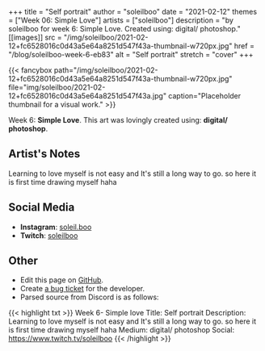 +++
title =       "Self portrait"
author =      "soleilboo"
date =        "2021-02-12"
themes =      ["Week 06: Simple Love"]
artists =     ["soleilboo"]
description = "by soleilboo for week 6: Simple Love. Created using: digital/ photoshop."
[[images]]
      src = "/img/soleilboo/2021-02-12+fc6528016c0d43a5e64a8251d547f43a-thumbnail-w720px.jpg"
      href = "/blog/soleilboo-week-6-eb83"
      alt = "Self portrait"
      stretch = "cover"
+++


{{< fancybox path="/img/soleilboo/2021-02-12+fc6528016c0d43a5e64a8251d547f43a-thumbnail-w720px.jpg" file="img/soleilboo/2021-02-12+fc6528016c0d43a5e64a8251d547f43a.jpg" caption="Placeholder thumbnail for a visual work." >}}


Week 6: **Simple Love**. This art was lovingly created using: **digital/ photoshop**.

## Artist's Notes

Learning to love myself is not easy and It's still a long way to go. so here it is first time drawing myself haha

## Social Media

- **Instagram**: <a href='https://instagram.com/soleil.boo' target='_blank'>soleil.boo</a>
- **Twitch**: <a href='https://twitch.tv/soleilboo' target='_blank'>soleilboo</a>

## Other

- Edit this page on [GitHub](https://github.com/teaminkling/web-refresh/edit/main/content/blog/soleilboo-week-6-eb83.md).
- Create [a bug ticket](https://github.com/teaminkling/web-refresh/issues/new?assignees=&labels=bug&template=problem-report.md&title=) for the developer.
- Parsed source from Discord is as follows:

{{< highlight txt >}}
Week 6- Simple love
Title: Self portrait
Description: Learning to love myself is not easy and It's still a long way to go. so here it is first time drawing myself haha
Medium: digital/ photoshop
Social: https://www.twitch.tv/soleilboo
{{< /highlight >}}
